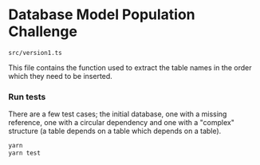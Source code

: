 # Database Model Population Challenge

`src/version1.ts`

This file contains the function used to extract the table names in the order which they need to be inserted.

### Run tests

There are a few test cases; the initial database, one with a missing reference, one with a circular dependency and one with a "complex" structure (a table depends on a table which depends on a table).

```sh
yarn
yarn test
```
